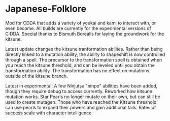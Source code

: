 # Japanese-Folklore
Mod for CDDA that adds a variety of youkai and kami to interact with, or even become. All builds are currently for the experimental versions of C:DDA. Special thanks to Bismuth Borealis for laying the groundwork for the kitsune.

Latest update changes the kitsune tranformation abilites. Rather than being directly linked to a mutation ability, the ability to shapeshift is now controlled through a spell. The precursor to the transformation spell is obtained when you reach the kitsune threshold, and can be leveled until you obtain the transformation ability. The transformation has no effect on mutations outside of the kitsune branch.

Latest in experimental: A few Ninjutsu "ninpo" abilities have been added, though they require debug to access currently. Reworked how kitsune mutation works. Star Pearls no longer mutate on their own, but can still be used to create mutagen. Those who have reached the Kitsune threshold can use pearls to expand their powers and gain additional tails. Rates of success scale with character intelligence. 
